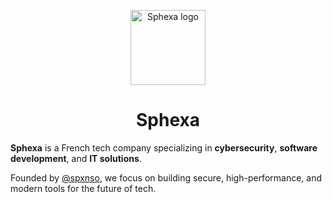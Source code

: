 <p align="center">
  <img src="https://github.com/Sphexa-EURL.png" alt="Sphexa logo" width="120" />
  <br>
</p>

<h1 align="center">Sphexa</h1>

**Sphexa** is a French tech company specializing in **cybersecurity**, **software development**, and **IT solutions**.

Founded by [@spxnso](https://github.com/spxnso), we focus on building secure, high-performance, and modern tools for the future of tech.


